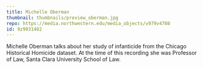 ```yaml
---
title: Michelle Oberman
thumbnail: thumbnails/preview_oberman.jpg
repo: https://media.northwestern.edu/media_objects/v979v4708
id: 9z9031482
---
```

Michelle Oberman talks about her study of infanticide from the Chicago Historical Homicide dataset. At the time of this recording she was Professor of Law, Santa Clara University School of Law.
